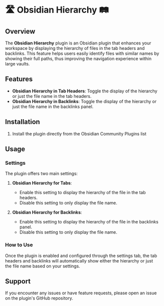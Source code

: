 # 🛣️ Obsidian Hierarchy 🛤️

## Overview

The **Obsidian Hierarchy** plugin is an Obsidian plugin that enhances your workspace by displaying the hierarchy of files in the tab headers and backlinks. This feature helps users easily identify files with similar names by showing their full paths, thus improving the navigation experience within large vaults.

## Features

-   **Obsidian Hierarchy in Tab Headers**: Toggle the display of the hierarchy or just the file name in the tab headers.
-   **Obsidian Hierarchy in Backlinks**: Toggle the display of the hierarchy or just the file name in the backlinks panel.

## Installation

1. Install the plugin directly from the Obsidian Community Plugins list

## Usage

### Settings

The plugin offers two main settings:

1. **Obsidian Hierarchy for Tabs**:

    - Enable this setting to display the hierarchy of the file in the tab headers.
    - Disable this setting to only display the file name.

2. **Obsidian Hierarchy for Backlinks**:
    - Enable this setting to display the hierarchy of the file in the backlinks panel.
    - Disable this setting to only display the file name.

### How to Use

Once the plugin is enabled and configured through the settings tab, the tab headers and backlinks will automatically show either the hierarchy or just the file name based on your settings.

## Support

If you encounter any issues or have feature requests, please open an issue on the plugin's GitHub repository.
